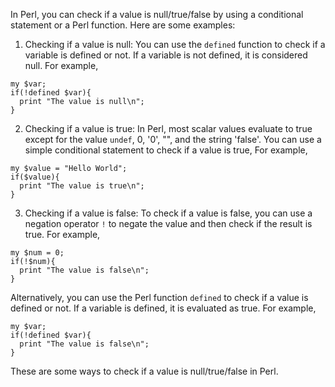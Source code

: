 In Perl, you can check if a value is null/true/false by using a conditional statement or a Perl function. Here are some examples:

1. Checking if a value is null:
You can use the `defined` function to check if a variable is defined or not. If a variable is not defined, it is considered null. For example,

```
my $var;
if(!defined $var){
  print "The value is null\n";
}
```

2. Checking if a value is true:
In Perl, most scalar values evaluate to true except for the value `undef`, 0, '0', "", and the string 'false'. You can use a simple conditional statement to check if a value is true, For example,

```
my $value = "Hello World";
if($value){
  print "The value is true\n";
}
```

3. Checking if a value is false:
To check if a value is false, you can use a negation operator `!` to negate the value and then check if the result is true. For example,

```
my $num = 0;
if(!$num){
  print "The value is false\n";
}
```

Alternatively, you can use the Perl function `defined` to check if a value is defined or not. If a variable is defined, it is evaluated as true. For example,

```
my $var;
if(!defined $var){
  print "The value is false\n";
}
```

These are some ways to check if a value is null/true/false in Perl.